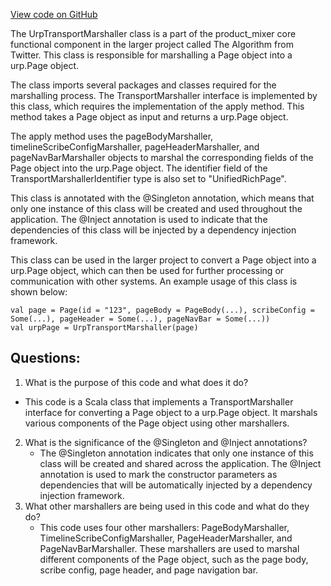 [View code on GitHub](https://github.com/misbahsy/the-algorithm/product-mixer/core/src/main/scala/com/twitter/product_mixer/core/functional_component/marshaller/response/urp/UrpTransportMarshaller.scala)

The UrpTransportMarshaller class is a part of the product_mixer core functional component in the larger project called The Algorithm from Twitter. This class is responsible for marshalling a Page object into a urp.Page object. 

The class imports several packages and classes required for the marshalling process. The TransportMarshaller interface is implemented by this class, which requires the implementation of the apply method. This method takes a Page object as input and returns a urp.Page object. 

The apply method uses the pageBodyMarshaller, timelineScribeConfigMarshaller, pageHeaderMarshaller, and pageNavBarMarshaller objects to marshal the corresponding fields of the Page object into the urp.Page object. The identifier field of the TransportMarshallerIdentifier type is also set to "UnifiedRichPage". 

This class is annotated with the @Singleton annotation, which means that only one instance of this class will be created and used throughout the application. The @Inject annotation is used to indicate that the dependencies of this class will be injected by a dependency injection framework. 

This class can be used in the larger project to convert a Page object into a urp.Page object, which can then be used for further processing or communication with other systems. An example usage of this class is shown below:

```
val page = Page(id = "123", pageBody = PageBody(...), scribeConfig = Some(...), pageHeader = Some(...), pageNavBar = Some(...))
val urpPage = UrpTransportMarshaller(page)
```
## Questions: 
 1. What is the purpose of this code and what does it do?
   - This code is a Scala class that implements a TransportMarshaller interface for converting a Page object to a urp.Page object. It marshals various components of the Page object using other marshallers.
2. What is the significance of the @Singleton and @Inject annotations?
   - The @Singleton annotation indicates that only one instance of this class will be created and shared across the application. The @Inject annotation is used to mark the constructor parameters as dependencies that will be automatically injected by a dependency injection framework.
3. What other marshallers are being used in this code and what do they do?
   - This code uses four other marshallers: PageBodyMarshaller, TimelineScribeConfigMarshaller, PageHeaderMarshaller, and PageNavBarMarshaller. These marshallers are used to marshal different components of the Page object, such as the page body, scribe config, page header, and page navigation bar.